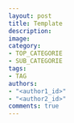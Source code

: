```yaml
---
layout: post
title: Template
description: 
image: 
category:
- TOP_CATEGORIE
- SUB_CATEGORIE
tags:
- TAG
authors:
- "<author1_id>"
- "<author2_id>"
comments: true
---
```

